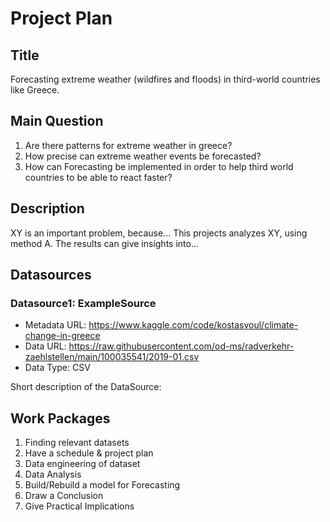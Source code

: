 # Project Plan

## Title
Forecasting extreme weather (wildfires and floods) in third-world countries like Greece.

## Main Question
1. Are there patterns for extreme weather in greece?
2. How precise can extreme weather events be forecasted?
3. How can Forecasting be implemented in order to help third world countries to be able to react faster?

## Description
XY is an important problem, because... This projects analyzes XY, using method A. The results can give insights into...

## Datasources
### Datasource1: ExampleSource
* Metadata URL: https://www.kaggle.com/code/kostasvoul/climate-change-in-greece
* Data URL: https://raw.githubusercontent.com/od-ms/radverkehr-zaehlstellen/main/100035541/2019-01.csv
* Data Type: CSV

Short description of the DataSource:

## Work Packages
1. Finding relevant datasets
2. Have a schedule & project plan
3. Data engineering of dataset
4. Data Analysis
5. Build/Rebuild a model for Forecasting
6. Draw a Conclusion
7. Give Practical Implications
